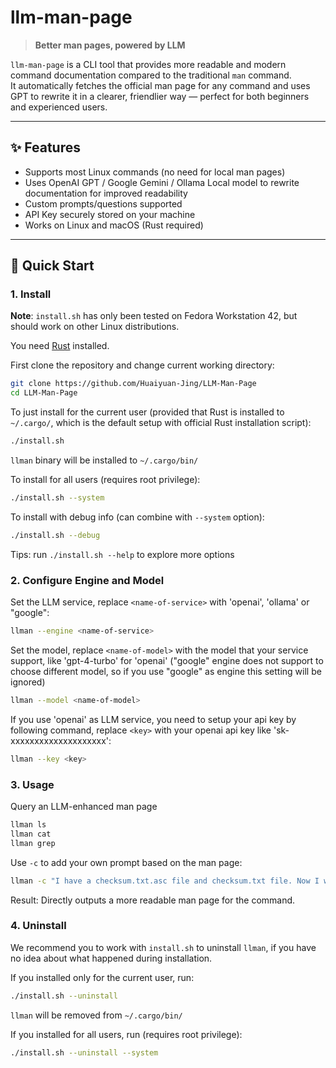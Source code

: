 # llm-man-page

> **Better man pages, powered by LLM**

`llm-man-page` is a CLI tool that provides more readable and modern command documentation compared to the traditional `man` command.  
It automatically fetches the official man page for any command and uses GPT to rewrite it in a clearer, friendlier way — perfect for both beginners and experienced users.

---

## ✨ Features

- Supports most Linux commands (no need for local man pages)
- Uses OpenAI GPT / Google Gemini / Ollama Local model to rewrite documentation for improved readability
- Custom prompts/questions supported
- API Key securely stored on your machine
- Works on Linux and macOS (Rust required)

---

## 🚀 Quick Start

### 1. Install

**Note**: `install.sh` has only been tested on Fedora Workstation 42, but should work on other Linux distributions.

You need [Rust](https://www.rust-lang.org/) installed.

First clone the repository and change current working directory:

```sh
git clone https://github.com/Huaiyuan-Jing/LLM-Man-Page
cd LLM-Man-Page
```

To just install for the current user (provided that Rust is installed to `~/.cargo/`, which is the default setup with official Rust installation script):

```sh
./install.sh
```

`llman` binary will be installed to `~/.cargo/bin/`

To install for all users (requires root privilege):

```sh
./install.sh --system
```

To install with debug info (can combine with `--system` option):

```sh
./install.sh --debug
```

Tips: run `./install.sh --help` to explore more options

### 2. Configure Engine and Model

Set the LLM service, replace `<name-of-service>` with 'openai', 'ollama' or "google":

```sh
llman --engine <name-of-service>

```

Set the model, replace `<name-of-model>` with the model that your service support, like 'gpt-4-turbo' for 'openai' ("google" engine does not support to choose different model, so if you use "google" as engine this setting will be ignored)

```sh
llman --model <name-of-model>
```

If you use 'openai' as LLM service, you need to setup your api key by following command, replace `<key>` with your openai api key like 'sk-xxxxxxxxxxxxxxxxxxxx':

```sh
llman --key <key>
```

### 3. Usage

Query an LLM-enhanced man page

```sh
llman ls
llman cat
llman grep
```

Use `-c` to add your own prompt based on the man page:

```sh
llman -c "I have a checksum.txt.asc file and checksum.txt file. Now I want to verify the integrity of the file with gpg" gpg
```

Result: Directly outputs a more readable man page for the command.

### 4. Uninstall

We recommend you to work with `install.sh` to uninstall `llman`, if you have no idea about what happened during installation.

If you installed only for the current user, run:

```sh
./install.sh --uninstall
```

`llman` will be removed from `~/.cargo/bin/`

If you installed for all users, run (requires root privilege):

```sh
./install.sh --uninstall --system
```
